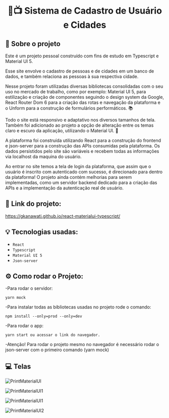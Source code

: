 <h1 align="center">
  🔗📺 Sistema de Cadastro de Usuário e Cidades
</h1>

## :rocket: Sobre o projeto

Este é um projeto pessoal construído com fins de estudo em Typescript e Material UI 5.

Esse site envolve o cadastro de pessoas e de cidades em um banco de dados, e também relaciona as pessoas à sua respectiva cidade.

Nesse projeto foram utilizadas diversas bibliotecas consolidadas com o seu uso no mercado de trabalho, como por exemplo: Material UI 5, para estilização e criação de componentes seguindo o design system da Google, React Router Dom 6 para a criação das rotas e navegação da plataforma e o Unform para a construção de formulários performáticos. 📚

Todo o site está responsivo e adaptativo nos diversos tamanhos de tela. Também foi adicionado ao projeto a opção de alteração entre os temas claro e escuro da aplicação, utilizando o Material UI. 📱

A plataforma foi construída utilizando React para a construção do frontend e json-server para a construção das APIs consumidas pela plataforma. Os dados persistidos pelo site são variáveis e recebem todas as informações via localhost da maquina do usuário.

Ao entrar no site temos a tela de login da plataforma, que assim que o usuário é inscrito com autenticado com sucesso, é direcionado para dentro da plataforma! O projeto ainda contém melhorias para serem implementadas, como um servidor backend dedicado para a criação das APIs e a implementação da autenticação real de usuário.

## :link: Link do projeto:

https://gkanawati.github.io/react-materialui-typescript/

## :bulb: Tecnologias usadas:

- `React`
- `Typescript`
- `Material UI 5`
- `Json-server`

## :gear: Como rodar o Projeto:

-Para rodar o servidor:

```
yarn mock
```

-Para instalar todas as bibliotecas usadas no projeto rode o comando:

```
npm install --only=prod --only=dev
```

-Para rodar o app:

```
yarn start ou acessar o link do navegador.
```

-Atenção! Para rodar o projeto mesmo no navegador é necessário rodar o json-server com o primeiro comando (yarn mock)

## :computer: Telas

![PrintMaterialUI](https://user-images.githubusercontent.com/87530595/188480708-2d511feb-fb53-4258-b581-63bc0a14c31b.png)

![PrintMaterialUI1](https://user-images.githubusercontent.com/87530595/188480722-51dd5f68-1c4c-48fa-8efc-abed5be2b6e8.png)

![PrintMaterialUI1](https://user-images.githubusercontent.com/87530595/188480713-7bc8e724-abf6-435d-84d5-22e1e9ae26fd.png)

![PrintMaterialUI2](https://user-images.githubusercontent.com/87530595/188480715-b55a1a24-e906-47ad-84fa-ffbd0209ef12.png)
